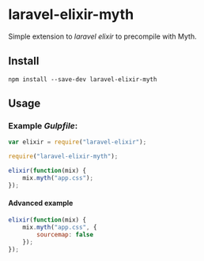 # laravel-elixir-myth

Simple extension to *laravel elixir* to precompile with Myth.

## Install

```
npm install --save-dev laravel-elixir-myth
```

## Usage

### Example *Gulpfile*:

```javascript
var elixir = require("laravel-elixir");

require("laravel-elixir-myth");

elixir(function(mix) {
    mix.myth("app.css");
});

```
#### Advanced example

```javascript
elixir(function(mix) {
    mix.myth("app.css", {
        sourcemap: false
    });
});
```
